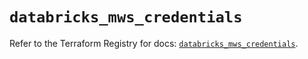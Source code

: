 # `databricks_mws_credentials`

Refer to the Terraform Registry for docs: [`databricks_mws_credentials`](https://registry.terraform.io/providers/databricks/databricks/1.70.0/docs/resources/mws_credentials).
